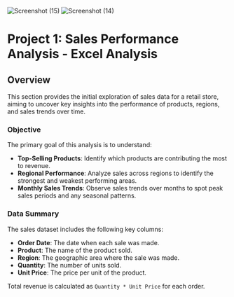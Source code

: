 ![Screenshot (15)](https://github.com/user-attachments/assets/44b6038f-ecd0-4449-aa4e-3cd8f0e0c56e)
![Screenshot (14)](https://github.com/user-attachments/assets/6c0d8114-f888-4c7b-a2c2-6d11a63c055a)
# Project 1: Sales Performance Analysis - Excel Analysis

## Overview
This section provides the initial exploration of sales data for a retail store, aiming to uncover key insights into the performance of products, regions, and sales trends over time.

### Objective
The primary goal of this analysis is to understand:
- **Top-Selling Products**: Identify which products are contributing the most to revenue.
- **Regional Performance**: Analyze sales across regions to identify the strongest and weakest performing areas.
- **Monthly Sales Trends**: Observe sales trends over months to spot peak sales periods and any seasonal patterns.

### Data Summary
The sales dataset includes the following key columns:
- **Order Date**: The date when each sale was made.
- **Product**: The name of the product sold.
- **Region**: The geographic area where the sale was made.
- **Quantity**: The number of units sold.
- **Unit Price**: The price per unit of the product.
  
Total revenue is calculated as `Quantity * Unit Price` for each order.
